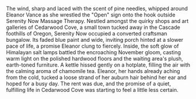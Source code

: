 The wind, sharp and laced with the scent of pine needles, whipped around Eleanor Vance as she wrestled the "Open" sign onto the hook outside Serenity Now Massage Therapy.  Nestled amongst the quirky shops and art galleries of Cedarwood Cove, a small town tucked away in the Cascade foothills of Oregon, Serenity Now occupied a converted craftsman bungalow.  Its faded blue paint and wide, inviting porch hinted at a slower pace of life, a promise Eleanor clung to fiercely. Inside, the soft glow of Himalayan salt lamps battled the encroaching November gloom, casting warm light on the polished hardwood floors and the waiting area's plush, earth-toned furniture.  A kettle hissed gently on a hotplate, filling the air with the calming aroma of chamomile tea. Eleanor, her hands already aching from the cold, tucked a loose strand of her auburn hair behind her ear and hoped for a busy day.  The rent was due, and the promise of a quiet, fulfilling life in Cedarwood Cove was starting to feel a little less certain.
